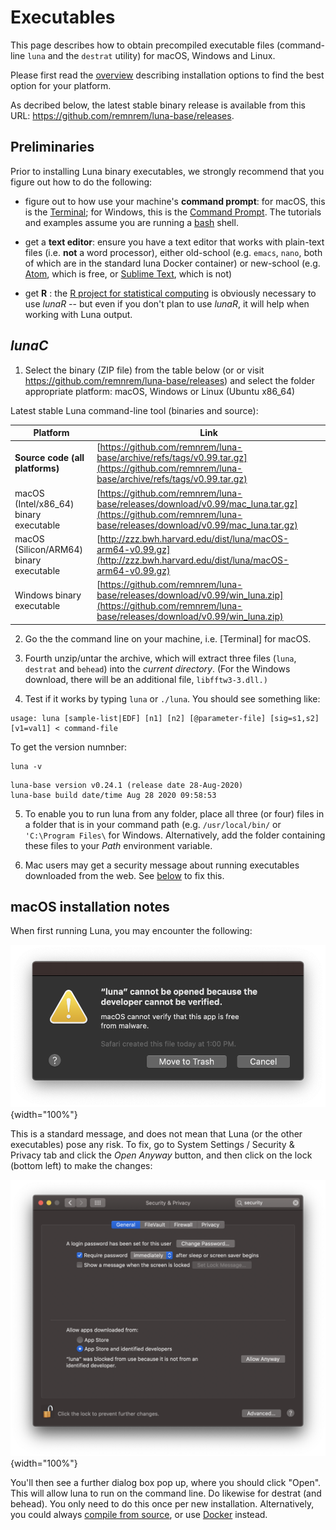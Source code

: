 # Executables

This page describes how to obtain precompiled executable files
(command-line `luna` and the `destrat` utility) for macOS, Windows and
Linux.

Please first read the [overview](index.md) describing installation options
to find the best option for your platform.

As decribed below, the latest stable binary release is available from
this URL: <https://github.com/remnrem/luna-base/releases>.

## Preliminaries

Prior to installing Luna binary executables, we strongly recommend
that you figure out how to do the following:

- figure out to how use your machine's __command prompt__: for macOS, this is the 
 [Terminal](https://www.wikihow.com/Get-to-the-Command-Line-on-a-Mac); for Windows, this is 
 the [Command Prompt](https://www.wikihow.com/Open-the-Command-Prompt-in-Windows).  The tutorials and 
 examples assume you are running a [bash](https://en.wikipedia.org/wiki/Bash_(Unix_shell)) shell.

- get a __text editor__: ensure you have a text editor that works with
  plain-text files (i.e. __not__ a word processor), either old-school
  (e.g. `emacs`, `nano`, both of which are in the standard luna Docker container)
  or new-school (e.g. [Atom](https://atom.io/), which is free, or
  [Sublime Text](https://www.sublimetext.com/), which is not)

- get __R__ : the [R project for statistical
  computing](https://www.r-project.org/) is obviously necessary to use
  _lunaR_ -- but even if you don't plan to use _lunaR_, it will help when
  working with Luna output.


## _lunaC_

1. Select the binary (ZIP file) from the table below (or or visit <https://github.com/remnrem/luna-base/releases>) and select the folder appropriate platform: macOS, Windows or Linux (Ubuntu x86_64)

Latest stable Luna command-line tool (binaries and source):

| Platform | Link |
| ----- | ----- |
| __Source code (all platforms)__ | [https://github.com/remnrem/luna-base/archive/refs/tags/v0.99.tar.gz](https://github.com/remnrem/luna-base/archive/refs/tags/v0.99.tar.gz) |
| macOS (Intel/x86_64) binary executable | [https://github.com/remnrem/luna-base/releases/download/v0.99/mac_luna.tar.gz](https://github.com/remnrem/luna-base/releases/download/v0.99/mac_luna.tar.gz) |
| macOS (Silicon/ARM64) binary executable | [http://zzz.bwh.harvard.edu/dist/luna/macOS-arm64-v0.99.gz](http://zzz.bwh.harvard.edu/dist/luna/macOS-arm64-v0.99.gz)|
| Windows binary executable | [https://github.com/remnrem/luna-base/releases/download/v0.99/win_luna.zip](https://github.com/remnrem/luna-base/releases/download/v0.99/win_luna.zip) |

2. Go the the command line on your machine, i.e. [Terminal] for macOS.

3. Fourth unzip/untar the archive, which will extract three files
(`luna`, `destrat` and `behead`) into the _current directory_.  (For
the Windows download, there will be an additional file,
`libfftw3-3.dll.)`

4. Test if it works by typing `luna` or `./luna`.  You should see something like:
```
usage: luna [sample-list|EDF] [n1] [n2] [@parameter-file] [sig=s1,s2] [v1=val1] < command-file
```
To get the version numnber:
```
luna -v
```
```
luna-base version v0.24.1 (release date 28-Aug-2020)
luna-base build date/time Aug 28 2020 09:58:53
```

5. To enable you to run luna from any folder, place all three
(or four) files in a folder that is in your command path
(e.g. `/usr/local/bin/` or `'C:\Program Files\` for Windows.  Alternatively, add 
the folder containing these files to your _Path_ environment variable. 

6. Mac users may get a security message about running executables downloaded from the web.
See [below](#macos-installation-notes) to fix this.

<!---

## _lunaR_

__For Mac users only__, there will be a second file named `luna_0.2.tgz`.
This is a binary version of [_lunaR_](../ext/R.md) package.  After
downloading, type this on the Terminal command line:

```
R CMD INSTALL luna_0.2.tgz
```

This should install the `luna` library for R, which can be started
with the following command (from the R prompt):

```
library(luna)
```

See [_lunaR_](../ext/R.md) for more details.

--->


## macOS installation notes

When first running Luna, you may encounter the following:

![img](../img/mac-install1.png){width="100%"}

This is a standard message, and does not mean that Luna (or the other executables) pose any risk.  To fix, go
to System Settings / Security & Privacy tab and click the _Open Anyway_ button, and then click on the lock (bottom left) to make the changes:

![img](../img/mac-install2.png){width="100%"}

You'll then see a further dialog box pop up, where you should click
"Open".  This will allow luna to run on the command line.  Do likewise
for destrat (and behead).  You only need to do this once per new
installation.  Alternatively, you could always [compile from
source](source.md), or use [Docker](docker.md) instead.

